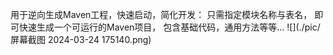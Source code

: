 用于逆向生成Maven工程，快速启动，简化开发：
只需指定模块名称与表名，
即可快速生成一个可运行的Maven项目，
包含基础代码，通用方法等等...
![](./pic/屏幕截图 2024-03-24 175140.png)
